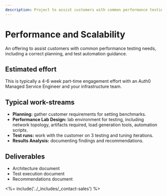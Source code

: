 ```yaml
---
description: Project to assist customers with common performance testing needs, including a correct planning, and test automation guidance.
---
```


# Performance and Scalability

An offering to assist customers with common performance testing needs, including a correct planning, and test automation guidance.

## Estimated effort

This is typically a 4-6 week part-time engagement effort with an Auth0 Managed Service Engineer and your infrastructure team.

## Typical work-streams

* **Planning:** gather customer requirements for setting benchmarks.
* **Performance Lab Design:** lab environment for testing, including network topology, artifacts required, load generation tools, automation scripts.
* **Test runs:** work with the customer on 3 testing and tuning iterations.
* **Results Analysis:** documenting findings and recommendations.

## Deliverables

* Architecture document
* Test execution document
* Recommendations document

<%= include('../_includes/_contact-sales') %>
